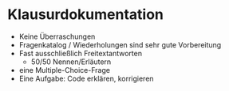 # Klausurdokumentation

- Keine Überraschungen
- Fragenkatalog / Wiederholungen sind sehr gute Vorbereitung
- Fast ausschließlich Freitextantworten
  - 50/50 Nennen/Erläutern
- eine Multiple-Choice-Frage
- Eine Aufgabe: Code erklären, korrigieren